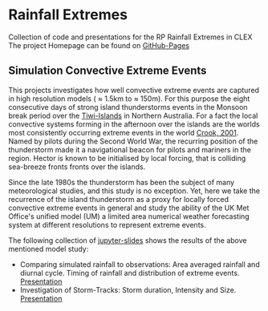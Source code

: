 # Rainfall Extremes
Collection of code and presentations for the RP Rainfall Extremes in CLEX
The project Homepage can be found on [GitHub-Pages](https://antarcticrainforest.github.io/RainfallExtremes/ "Gh-pages")

## Simulation Convective Extreme Events
This projects investigates how well convective extreme events are captured in high resolution models ( &#8776; 1.5km to &#8776; 150m).
For this purpose the eight consecutive days of strong island thunderstorms events in the Monsoon break period over the [Tiwi-Islands](https://en.wikipedia.org/wiki/Tiwi_Islands "Wikipedia") in Northern Australia.
For a fact the  local convective systems forming in the afternoon over the islands are the worlds most consistently occurring extreme events in the world [Crook, 2001](https://doi.org/10.1175/1520-0493%282001%29129%3C1550%3AUHTDOI%3E2.0.CO%3B2, "Understanding Hector"). Named by pilots during the Second World War, the recurring position of the thunderstorm made it a navigational beacon for pilots and mariners in the region. Hector is known to be initialised by local forcing, that is colliding sea-breeze fronts fronts over the islands. 

Since the late 1980s the thunderstorm has been the subject of many meteorological studies, and this study is no exception. Yet, here we take the recurrence of the island thunderstorm as a proxy for locally forced convective extreme events in general and study the ability of the UK Met Office's unified model (UM) a limited area numerical weather forecasting system at different resolutions to represent extreme events. 

The following collection of [jupyter-slides](http://www.slideviper.oquanta.info/tutorial/slideshow_tutorial_slides.html#/4 "Jupyter Slides Tutorial") shows the results of the above mentioned model study:

- Comparing simulated rainfall to observations: Area averaged rainfall and diurnal cycle. Timing of rainfall and distribution of extreme events. [Presentation](slides/minutes_1.slides.html)
- Investigation of Storm-Tracks: Storm duration, Intensity and Size. [Presentation](slides/minutes_2.slides.html)

